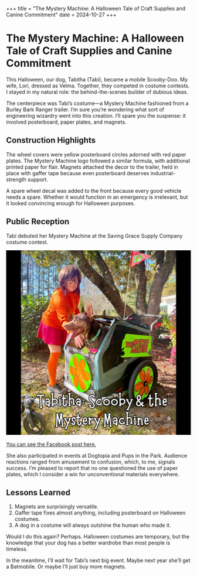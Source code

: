 +++
title = "The Mystery Machine: A Halloween Tale of Craft Supplies and Canine Commitment"
date = 2024-10-27
+++

# The Mystery Machine: A Halloween Tale of Craft Supplies and Canine Commitment

This Halloween, our dog, Tabitha (Tabi), became a mobile Scooby-Doo. My wife, Lori, dressed as Velma. Together, they competed in costume contests. I stayed in my natural role: the behind-the-scenes builder of dubious ideas.

The centerpiece was Tabi’s costume—a Mystery Machine fashioned from a Burley Bark Ranger trailer. I’m sure you’re wondering what sort of engineering wizardry went into this creation. I’ll spare you the suspense: it involved posterboard, paper plates, and magnets.

## Construction Highlights
The wheel covers were yellow posterboard circles adorned with red paper plates. The Mystery Machine logo followed a similar formula, with additional printed paper for flair. Magnets attached the decor to the trailer, held in place with gaffer tape because even posterboard deserves industrial-strength support.

A spare wheel decal was added to the front because every good vehicle needs a spare. Whether it would function in an emergency is irrelevant, but it looked convincing enough for Halloween purposes.

## Public Reception
Tabi debuted her Mystery Machine at the Saving Grace Supply Company costume contest. 

![Ruh Roh](images/tabitha-scooby.jpg)


[You can see the Facebook post here.](https://www.facebook.com/SGSupplyCo/posts/pfbid0RfTeDuho94BYuWZEqWVvwt9A4FfAkApmtKhfrnZzuKPtoHiDev3FyGa5ASM3H8pTl)

She also participated in events at Dogtopia and Pups in the Park. Audience reactions ranged from amusement to confusion, which, to me, signals success. I’m pleased to report that no one questioned the use of paper plates, which I consider a win for unconventional materials everywhere.

## Lessons Learned
1. Magnets are surprisingly versatile.
2. Gaffer tape fixes almost anything, including posterboard on Halloween costumes.
3. A dog in a costume will always outshine the human who made it.

Would I do this again? Perhaps. Halloween costumes are temporary, but the knowledge that your dog has a better wardrobe than most people is timeless.

In the meantime, I’ll wait for Tabi’s next big event. Maybe next year she’ll get a Batmobile. Or maybe I’ll just buy more magnets.
